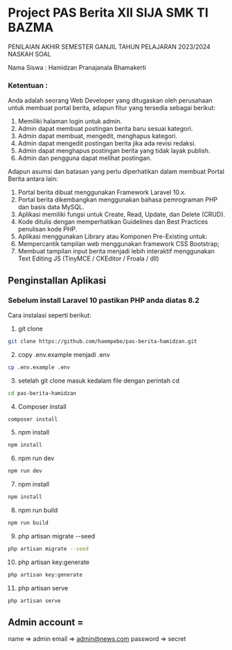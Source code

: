 # Project PAS Berita XII SIJA SMK TI BAZMA

PENILAIAN AKHIR SEMESTER GANJIL TAHUN PELAJARAN 2023/2024 NASKAH SOAL

Nama Siswa : Hamidzan Pranajanala Bhamakerti
### Ketentuan :

Anda adalah seorang Web Developer yang ditugaskan oleh perusahaan untuk membuat portal berita, adapun fitur yang tersedia sebagai berikut:
1. Memiliki halaman login untuk admin.
2. Admin dapat membuat postingan berita baru sesuai kategori.
3. Admin dapat membuat, mengedit, menghapus kategori.
4. Admin dapat mengedit postingan berita jika ada revisi redaksi.
5. Admin dapat menghapus postingan berita yang tidak layak publish.
6. Admin dan pengguna dapat melihat postingan.

Adapun asumsi dan batasan yang perlu diperhatikan dalam membuat Portal Berita antara lain:
1. Portal berita dibuat menggunakan Framework Laravel 10.x.
2. Portal berita dikembangkan menggunakan bahasa pemrograman PHP dan basis data MySQL.
3. Aplikasi memiliki fungsi untuk Create, Read, Update, dan Delete (CRUD).
4. Kode ditulis dengan memperhatikan Guidelines dan Best Practices penulisan kode PHP.
5. Aplikasi menggunakan Library atau Komponen Pre-Existing untuk:
6. Mempercantik tampilan web menggunakan framework CSS Bootstrap;
7. Membuat tampilan input berita menjadi lebih interaktif menggunakan Text Editing JS (TinyMCE / CKEditor / Froala / dll)

## Penginstallan Aplikasi
### Sebelum install Laravel 10 pastikan PHP anda diatas 8.2
Cara instalasi seperti berikut:

1. git clone
```bash
git clone https://github.com/haempebe/pas-berita-hamidzan.git
```
2. copy .env.example menjadi .env
```bash
cp .env.example .env
```
3. setelah git clone masuk kedalam file dengan perintah cd
```bash
cd pas-berita-hamidzan
```
4. Composer install
```bash
composer install
```
5. npm install
```bash
npm install
```
6. npm run dev
```bash
npm run dev
```
7. npm install
```bash
npm install
```
8. npm run build
```bash
npm run build
```
9. php artisan migrate --seed
```bash
php artisan migrate --seed
```
10. php artisan key:generate
```bash
php artisan key:generate
```
11. php artisan serve
```bash
php artisan serve
```

## Admin account = 
 name => admin
 email => admin@news.com
 password => secret
